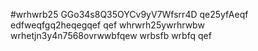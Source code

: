 #wrhwrb25
GGo34s8Q35OYCv9yV7Wfsrr4D
qe25yfAeqf
edfweqfgq2heqegqef
qef
whrwrh25ywrhrwbw
wrhetjn3y4n7568ovrwwbfqew
wrbsfb
wrbfq
qef
